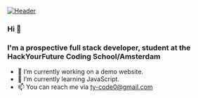 [![Header](https://raw.githubusercontent.com/MartinHeinz/<OWNER>/<OWNER>/readme_header.png "Header")](https://some-url.dev/)


### Hi 👋
### I'm a prospective full stack developer, student at the HackYourFuture Coding School/Amsterdam


- 🔭 I’m currently working on a demo website.
- 🌱 I’m currently learning JavaScript.
- 📫 You can reach me via ty-code0@gmail.com





<!--
- 👯 I’m looking to collaborate on ...
- 🤔 I’m looking for help with ...
- 💬 Ask me about ...
- 📫 How to reach me: ...
- 😄 Pronouns: ...
- ⚡ Fun fact: ...
!-->
